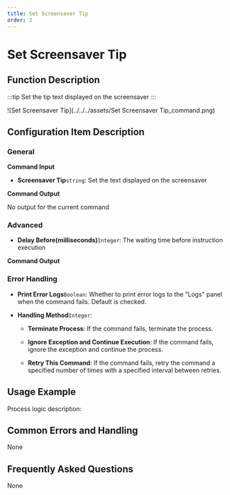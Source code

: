 ```yaml
---
title: Set Screensaver Tip
order: 2
---
```


# Set Screensaver Tip

## Function Description

:::tip 
Set the tip text displayed on the screensaver
:::

![Set Screensaver Tip](../../../assets/Set Screensaver Tip_command.png)

## Configuration Item Description

### General

**Command Input**

- **Screensaver Tip**`string`: Set the text displayed on the screensaver


**Command Output**

No output for the current command

### Advanced

- **Delay Before(milliseconds)**`Integer`: The waiting time before instruction execution


**Command Output**

### Error Handling

- **Print Error Logs**`Boolean`: Whether to print error logs to the "Logs" panel when the command fails. Default is checked. 

- **Handling Method**`Integer`:

    - **Terminate Process**: If the command fails, terminate the process.

    - **Ignore Exception and Continue Execution**: If the command fails, ignore the exception and continue the process.

    - **Retry This Command**: If the command fails, retry the command a specified number of times with a specified interval between retries.

## Usage Example

Process logic description:

## Common Errors and Handling

None

## Frequently Asked Questions

None

